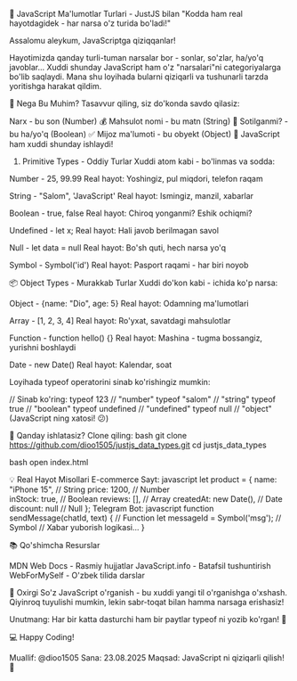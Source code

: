 🚀 JavaScript Ma'lumotlar Turlari - JustJS bilan
"Kodda ham real hayotdagidek - har narsa o'z turida bo'ladi!"

Assalomu aleykum, JavaScriptga qiziqqanlar!

Hayotimizda qanday turli-tuman narsalar bor - sonlar, so'zlar, ha/yo'q javoblar... Xuddi shunday JavaScript ham o'z "narsalari"ni categoriyalarga bo'lib saqlaydi. Mana shu loyihada bularni qiziqarli va tushunarli tarzda yoritishga harakat qildim.

🎯 Nega Bu Muhim?
Tasavvur qiling, siz do'konda savdo qilasiz:

Narx - bu son (Number) 💰
Mahsulot nomi - bu matn (String) 📝
Sotilganmi? - bu ha/yo'q (Boolean) ✅
Mijoz ma'lumoti - bu obyekt (Object) 👤
JavaScript ham xuddi shunday ishlaydi!

1. Primitive Types - Oddiy Turlar
Xuddi atom kabi - bo'linmas va sodda:

Number - 25, 99.99
Real hayot: Yoshingiz, pul miqdori, telefon raqam

String - "Salom", 'JavaScript'
Real hayot: Ismingiz, manzil, xabarlar

Boolean - true, false
Real hayot: Chiroq yonganmi? Eshik ochiqmi?

Undefined - let x;
Real hayot: Hali javob berilmagan savol

Null - let data = null
Real hayot: Bo'sh quti, hech narsa yo'q

Symbol - Symbol('id')
Real hayot: Pasport raqami - har biri noyob

📦 Object Types - Murakkab Turlar
Xuddi do'kon kabi - ichida ko'p narsa:

Object - {name: "Dio", age: 5}
Real hayot: Odamning ma'lumotlari

Array - [1, 2, 3, 4]
Real hayot: Ro'yxat, savatdagi mahsulotlar

Function - function hello() {}
Real hayot: Mashina - tugma bossangiz, yurishni boshlaydi

Date - new Date()
Real hayot: Kalendar, soat

Loyihada typeof operatorini sinab ko'rishingiz mumkin:

// Sinab ko'ring:
typeof 123          // "number"
typeof "salom"      // "string" 
typeof true         // "boolean"
typeof undefined    // "undefined"
typeof null         // "object" (JavaScript ning xatosi! 😕)

📱 Qanday ishlatasiz?
Clone qiling:
bash
git clone https://github.com/dioo1505/justjs_data_types.git
cd justjs_data_types

bash
open index.html

💡 Real Hayot Misollari
E-commerce Sayt:
javascript
let product = {
    name: "iPhone 15",        // String
    price: 1200,              // Number  
    inStock: true,            // Boolean
    reviews: [],              // Array
    createdAt: new Date(),    // Date
    discount: null            // Null
};
Telegram Bot:
javascript
function sendMessage(chatId, text) {  // Function
    let messageId = Symbol('msg');    // Symbol
    // Xabar yuborish logikasi...
}

📚 Qo'shimcha Resurslar

MDN Web Docs - Rasmiy hujjatlar
JavaScript.info - Batafsil tushuntirish
WebForMySelf - O'zbek tilida darslar

🎉 Oxirgi So'z
JavaScript o'rganish - bu xuddi yangi til o'rganishga o'xshash. Qiyinroq tuyulishi mumkin, lekin sabr-toqat bilan hamma narsaga erishasiz!

Unutmang: Har bir katta dasturchi ham bir paytlar typeof ni yozib ko'rgan! 🌟

💻 Happy Coding!

Muallif: @dioo1505
Sana: 23.08.2025
Maqsad: JavaScript ni qiziqarli qilish! 🎯

